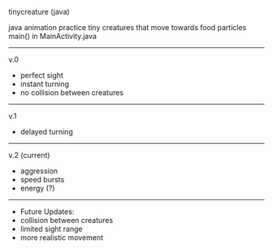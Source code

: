 tinycreature (java)

java animation practice
tiny creatures that move towards food particles
main() in MainActivity.java

-------
v.0
* perfect sight
* instant turning
* no collision between creatures
-------
v.1
* delayed turning
-------
v.2 (current)
* aggression
* speed bursts
* energy (?)
-------
* Future Updates:
* collision between creatures
* limited sight range
* more realistic movement